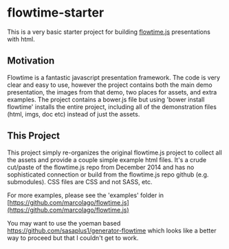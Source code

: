 flowtime-starter
================

This is a very basic starter project for building [flowtime.js](http://flowtime-js.marcolago.com) presentations with html.

Motivation
----------

Flowtime is a fantastic javascript presentation framework.  The code is very clear and easy to use, however the project contains both the main demo presentation, the images from that demo, two places for assets, and extra examples.  The project contains a bower.js file but using 'bower install flowtime' installs the entire project, including all of the demonstration files (html, imgs, doc etc) instead of just the assets.   

This Project
------------

This project simply re-organizes the original flowtime.js project to collect all the assets and provide a couple simple example html files.   It's a crude cut/paste of the flowtime.js repo from December 2014 and has no sophisticated connection or build from the flowtime.js repo github (e.g. submodules).    CSS files are CSS and not SASS, etc.

For more examples, please see the 'examples' folder in [https://github.com/marcolago/flowtime.js](https://github.com/marcolago/flowtime.js)

You may want to use the yoeman based https://github.com/sasaplus1/generator-flowtime which looks like a better way to proceed but that I couldn't get to work. 

 



